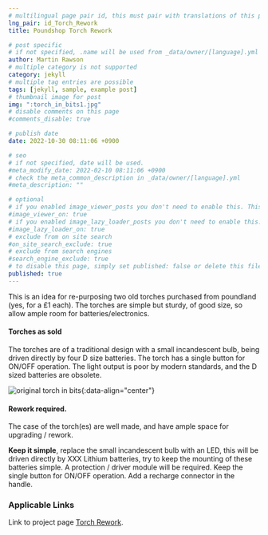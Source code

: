 ```yaml
---
# multilingual page pair id, this must pair with translations of this page. (This name must be unique)
lng_pair: id_Torch_Rework
title: Poundshop Torch Rework

# post specific
# if not specified, .name will be used from _data/owner/[language].yml
author: Martin Rawson
# multiple category is not supported
category: jekyll
# multiple tag entries are possible
tags: [jekyll, sample, example post]
# thumbnail image for post
img: ":torch_in_bits1.jpg"
# disable comments on this page
#comments_disable: true

# publish date
date: 2022-10-30 08:11:06 +0900

# seo
# if not specified, date will be used.
#meta_modify_date: 2022-02-10 08:11:06 +0900
# check the meta_common_description in _data/owner/[language].yml
#meta_description: ""

# optional
# if you enabled image_viewer_posts you don't need to enable this. This is only if image_viewer_posts = false
#image_viewer_on: true
# if you enabled image_lazy_loader_posts you don't need to enable this. This is only if image_lazy_loader_posts = false
#image_lazy_loader_on: true
# exclude from on site search
#on_site_search_exclude: true
# exclude from search engines
#search_engine_exclude: true
# to disable this page, simply set published: false or delete this file
published: true
---
```


<!-- outline-start -->

This is an idea for re-purposing two old torches purchased from poundland (yes, for a £1 each).
The torches are simple but sturdy, of good size, so allow ample room for batteries/electronics.

<!-- outline-end -->

#### Torches as sold

The torches are of a traditional design with a small incandescent bulb, 
being driven directly by four D size batteries. 
The torch has a single button for ON/OFF operation.
The light output is poor by modern standards, and the D sized batteries are obsolete.

![original torch in bits](:torch_in_bits1.jpg){:data-align="center"}

#### Rework required.

The case of the  torch(es) are well made, and have ample space for upgrading / rework.

**Keep it simple**, replace the small incandescent bulb with an LED, 
this will be driven directly by XXX Lithium batteries, try to keep the mounting of these batteries simple.
A protection / driver module will be required.
Keep the single button for ON/OFF operation.
Add a recharge connector in the handle.



### Applicable Links

Link to project page [Torch Rework](https://github.com/MrGreensWorkshop/MrGreen-JekyllTheme).
